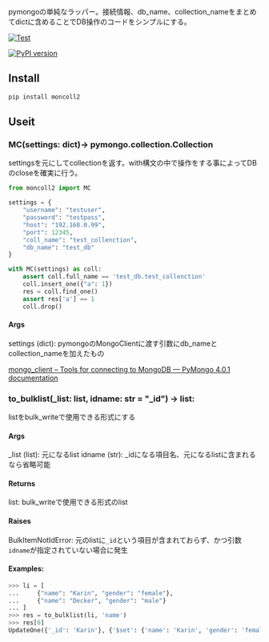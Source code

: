 pymongoの単純なラッパー。接続情報、db_name、collection_nameをまとめてdictに含めることでDB操作のコードをシンプルにする。

[![Test](https://github.com/atu4403/moncoll2/actions/workflows/test.yml/badge.svg)](https://github.com/atu4403/moncoll2/actions/workflows/test.yml)

[![PyPI version](https://badge.fury.io/py/moncoll2.svg)](https://badge.fury.io/py/moncoll2)

[comment]: <> (document link)

## Install

```bash
pip install moncoll2
```

## Useit

### MC(settings: dict)-> pymongo.collection.Collection

settingsを元にしてcollectionを返す。with構文の中で操作をする事によってDBのcloseを確実に行う。

```py
from moncoll2 import MC

settings = {
    "username": "testuser",
    "password": "testpass",
    "host": "192.168.0.99",
    "port": 12345,
    "coll_name": "test_collenction",
    "db_name": "test_db"
}

with MC(settings) as coll:
    assert coll.full_name == 'test_db.test_collenction'
    coll.insert_one({"a": 1})
    res = coll.find_one()
    assert res['a'] == 1
    coll.drop()
```

#### Args

settings (dict): pymongoのMongoClientに渡す引数にdb_nameとcollection_nameを加えたもの

[mongo_client – Tools for connecting to MongoDB — PyMongo 4.0.1 documentation](https://pymongo.readthedocs.io/en/stable/api/pymongo/mongo_client.html)

### to_bulklist(_list: list, idname: str = "_id") -> list:

listをbulk_writeで使用できる形式にする

#### Args

_list (list): 元になるlist idname (str): _idになる項目名、元になるlistに含まれるなら省略可能

#### Returns

list: bulk_writeで使用できる形式のlist

#### Raises

BulkItemNotIdError: 元のlistに`_id`という項目が含まれておらず、かつ引数`idname`が指定されていない場合に発生

#### Examples:

```python
>>> li = [
...     {"name": "Karin", "gender": "female"},
...     {"name": "Decker", "gender": "male"}
... ]
>>> res = to_bulklist(li, 'name')
>>> res[0]
UpdateOne({'_id': 'Karin'}, {'$set': {'name': 'Karin', 'gender': 'female', '_id': 'Karin'}}, True, None, None, None)
```
